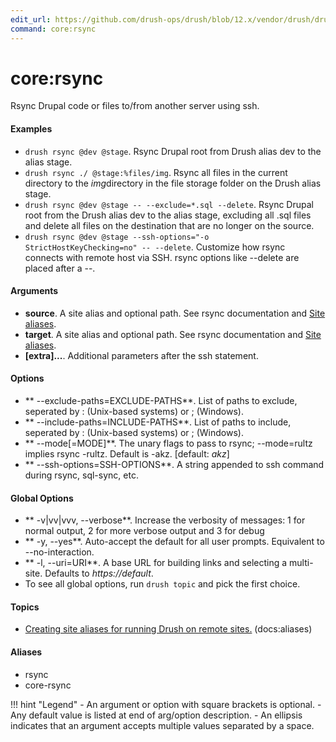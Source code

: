 ```yaml
---
edit_url: https://github.com/drush-ops/drush/blob/12.x/vendor/drush/drush/src/Commands/core/RsyncCommands.php
command: core:rsync
---
```

# core:rsync

Rsync Drupal code or files to/from another server using ssh.

#### Examples

- <code>drush rsync @dev @stage</code>. Rsync Drupal root from Drush alias dev to the alias stage.
- <code>drush rsync ./ @stage:%files/img</code>. Rsync all files in the current directory to the *img*directory in the file storage folder on the Drush alias stage.
- <code>drush rsync @dev @stage -- --exclude=*.sql --delete</code>. Rsync Drupal root from the Drush alias dev to the alias stage, excluding all .sql files and delete all files on the destination that are no longer on the source.
- <code>drush rsync @dev @stage --ssh-options="-o StrictHostKeyChecking=no" -- --delete</code>. Customize how rsync connects with remote host via SSH. rsync options like --delete are placed after a --.

#### Arguments

- **source**. A site alias and optional path. See rsync documentation and [Site aliases](../site-aliases.md).
- **target**. A site alias and optional path. See rsync documentation and [Site aliases](../site-aliases.md).
- **[extra]...**. Additional parameters after the ssh statement.

#### Options

- ** --exclude-paths=EXCLUDE-PATHS**. List of paths to exclude, seperated by : (Unix-based systems) or ; (Windows).
- ** --include-paths=INCLUDE-PATHS**. List of paths to include, seperated by : (Unix-based systems) or ; (Windows).
- ** --mode[=MODE]**. The unary flags to pass to rsync; --mode=rultz implies rsync -rultz.  Default is -akz. [default: *akz*]
- ** --ssh-options=SSH-OPTIONS**. A string appended to ssh command during rsync, sql-sync, etc.

#### Global Options

- ** -v|vv|vvv, --verbose**. Increase the verbosity of messages: 1 for normal output, 2 for more verbose output and 3 for debug
- ** -y, --yes**. Auto-accept the default for all user prompts. Equivalent to --no-interaction.
- ** -l, --uri=URI**. A base URL for building links and selecting a multi-site. Defaults to *https://default*.
- To see all global options, run <code>drush topic</code> and pick the first choice.

#### Topics

- [Creating site aliases for running Drush on remote sites.](../../vendor/drush/drush/docs/site-aliases.md) (docs:aliases)

#### Aliases

- rsync
- core-rsync

!!! hint "Legend"
    - An argument or option with square brackets is optional.
    - Any default value is listed at end of arg/option description.
    - An ellipsis indicates that an argument accepts multiple values separated by a space.